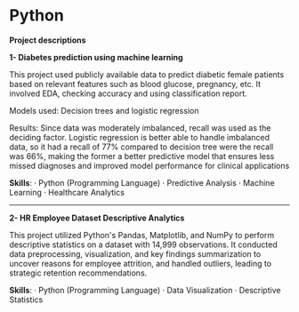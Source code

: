 # Python

**Project descriptions**

**1- Diabetes prediction using machine learning**

This project used publicly available data to predict diabetic female patients based on relevant features such as blood glucose, pregnancy, etc. It involved EDA, checking accuracy and using classification report. 

Models used: Decision trees and logistic regression 

Results: Since data was moderately imbalanced, recall was used as the deciding factor. Logistic regression is better able to handle imbalanced data, so it had a recall of 77% compared to decision tree were the recall was 66%, making the former a better predictive model that ensures less missed diagnoses and improved model performance for clinical applications

**Skills**: · Python (Programming Language) · Predictive Analysis · Machine Learning · Healthcare Analytics

------------------------------------------------------------------------------------------------------------------------------------------------------------------------------

**2- HR Employee Dataset Descriptive Analytics**

This project utilized Python's Pandas, Matplotlib, and NumPy to perform descriptive statistics on a dataset with 14,999 observations. It conducted data preprocessing, visualization, and key findings summarization to uncover reasons for employee attrition, and handled outliers, leading to strategic retention recommendations.

**Skills**: · Python (Programming Language) · Data Visualization · Descriptive Statistics 






